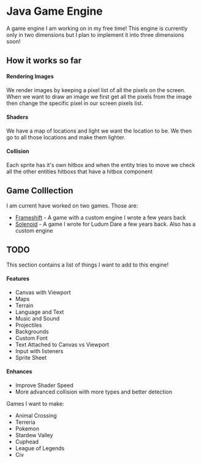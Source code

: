 # Java Game Engine
A game engine I am working on in my free time! This engine is currently
only in two dimensions but I plan to implement it into three dimensions
soon!

## How it works so far
#### Rendering Images
We render images by keeping a pixel list of all the pixels on the screen. When we want to draw an image we first get all the pixels from the image then change the specific pixel in our screen pixels list. 

#### Shaders
We have a map of locations and light we want the location to be. We then go to all those locations and make them lighter.

#### Collision
Each sprite has it's own hitbox and when the entity tries to move
we check all the other entities hitboxs that have a hitbox component

## Game Colllection
I am current have worked on two games. Those are:
- [Frameshift](https://github.com/Avery246813579/Frameshift) - A game with a custom engine I wrote a few years back
- [Solenoid](https://github.com/Avery246813579/Solenoid) - A game I wrote for Ludum Dare a few years back. Also has a custom engine

## TODO 
This section contains a list of things I want to add to this engine!

#### Features
- Canvas with Viewport
- Maps
- Terrain 
- Language and Text
- Music and Sound
- Projectiles
- Backgrounds
- Custom Font
- Text Attached to Canvas vs Viewport
- Input with listeners
- Sprite Sheet

#### Enhances
- Improve Shader Speed
- More advanced collision with more types and better detection


Games I want to make: 
- Animal Crossing
- Terreria 
- Pokemon
- Stardew Valley
- Cuphead
- League of Legends 
- Civ
